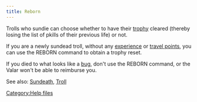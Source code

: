 ```yaml
---
title: Reborn
---
```


Trolls who sundie can choose whether to have their
[trophy](trophy "wikilink") cleared (thereby losing the list of pkills
of their previous life) or not.

If you are a newly sundead troll, without any
[experience](experience "wikilink") or [travel
points](travel_points "wikilink"), you can use the REBORN command to
obtain a trophy reset.

If you died to what looks like a [bug](bug "wikilink"), don't use the
REBORN command, or the Valar won't be able to reimburse you.

See also: [Sundeath](Sundeath "wikilink"), [Troll](Troll "wikilink")

[Category:Help files](Category:Help_files "wikilink")
